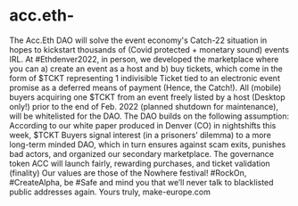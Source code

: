 # acc.eth-
The Acc.Eth DAO will solve the event economy's Catch-22 situation in hopes to kickstart thousands of (Covid protected + monetary sound) events IRL.  At #Ethdenver2022, in person, we developed the marketplace where you can a) create an event as a host and b) buy tickets, which come in the form of $TCKT representing 1 indivisible Ticket tied to an electronic event promise as a deferred means of payment (Hence, the Catch!). All (mobile) buyers acquiring one $TCKT from an event freely listed by a host (Desktop only!) prior to the end of Feb. 2022 (planned shutdown for maintenance), will be whitelisted for the DAO. The DAO builds on the following assumption: According to our white paper produced in Denver (CO) in nightshifts this week, $TCKT Buyers signal interest (in a prisoners’ dilemma) to a more long-term minded DAO, which in turn ensures against scam exits, punishes bad actors, and organized our secondary marketplace. The governance token ACC will launch fairly, rewarding purchases, and ticket validation (finality) Our values are those of the Nowhere festival! #RockOn, #CreateAlpha, be #Safe and mind you that we’ll never talk to blacklisted public addresses again. Yours truly, make-europe.com
